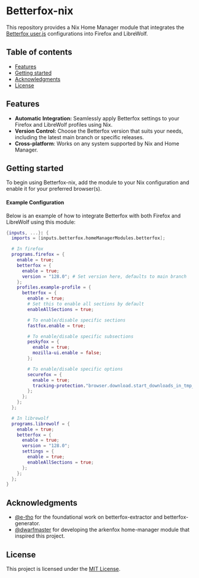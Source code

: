 # Betterfox-nix

This repository provides a Nix Home Manager module that integrates the [Betterfox user.js](https://github.com/yokoffing/Betterfox) configurations into Firefox and LibreWolf.

## Table of contents

- [Features](#features)
- [Getting started](#getting-started)
- [Acknowledgments](#acknowledgments)
- [License](#license)

## Features

- **Automatic Integration:** Seamlessly apply Betterfox settings to your Firefox and LibreWolf profiles using Nix.
- **Version Control:** Choose the Betterfox version that suits your needs, including the latest main branch or specific releases.
- **Cross-platform**: Works on any system supported by Nix and Home Manager.

## Getting started

To begin using Betterfox-nix, add the module to your Nix configuration and enable it for your preferred browser(s).

#### Example Configuration

Below is an example of how to integrate Betterfox with both Firefox and LibreWolf using this module:

```nix
{inputs, ...}: {
  imports = [inputs.betterfox.homeManagerModules.betterfox];

  # In firefox
  programs.firefox = {
    enable = true;
    betterfox = {
      enable = true;
      version = "128.0"; # Set version here, defaults to main branch
    };
    profiles.example-profile = {
      betterfox = {
        enable = true;
        # Set this to enable all sections by default
        enableAllSections = true;

        # To enable/disable specific sections
        fastfox.enable = true;

        # To enable/disable specific subsections
        peskyfox = {
          enable = true;
          mozilla-ui.enable = false;
        };

        # To enable/disable specific options
        securefox = {
          enable = true;
          tracking-protection."browser.download.start_downloads_in_tmp_dir".value = false;
        };
      };
    };
  };

  # In librewolf
  programs.librewolf = {
    enable = true;
    betterfox = {
      enable = true;
      version = "128.0";
      settings = {
        enable = true;
        enableAllSections = true;
      };
    };
  };
}
```

## Acknowledgments

- [@e-tho](https://github.com/e-tho) for the foundational work on betterfox-extractor and betterfox-generator.
- [@dwarfmaster](https://github.com/dwarfmaster) for developing the arkenfox home-manager module that inspired this project.

## License

This project is licensed under the [MIT License](LICENSE).
